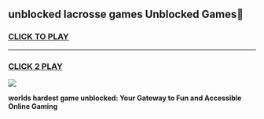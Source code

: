 
## unblocked lacrosse games Unblocked Games👋
<h3>
<a href="https://premium.freeplayer.one?title=unblocked_lacrosse_games&ref=16F">CLICK TO PLAY</a></h3>
<hr>

<h3>
<a href="https://premium.freeplayer.one?title=unblocked_lacrosse_games&ref=16F">CLICK 2 PLAY</a>
  
</h3>

<a href="https://premium.freeplayer.one?title=unblocked_lacrosse_games&ref=16F/"><img src="https://clearcache.store/games.png"></a>


**worlds hardest game unblocked: Your Gateway to Fun and Accessible Online Gaming**
